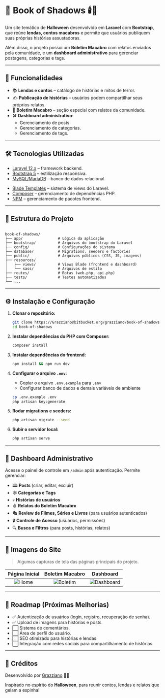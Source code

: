# 📖 Book of Shadows 🕯️🎃

Um site temático de **Halloween** desenvolvido em **Laravel** com **Bootstrap**, que reúne **lendas, contos macabros** e permite que usuários publiquem suas próprias histórias assustadoras.  

Além disso, o projeto possui um **Boletim Macabro** com relatos enviados pela comunidade, e um **dashboard administrativo** para gerenciar postagens, categorias e tags.

---

## 🚀 Funcionalidades

- 📚 **Lendas e contos** – catálogo de histórias e mitos de terror.  
- ✍️ **Publicação de histórias** – usuários podem compartilhar seus próprios relatos.  
- 📰 **Boletim Macabro** – seção especial com relatos da comunidade.  
- 🛠️ **Dashboard administrativo**:  
  - Gerenciamento de posts.  
  - Gerenciamento de categorias.  
  - Gerenciamento de tags.  

---

## 🛠️ Tecnologias Utilizadas

- [Laravel 12.x](https://laravel.com/) – framework backend.  
- [Bootstrap 5](https://getbootstrap.com/) – estilização responsiva.  
- [MySQL/MariaDB](https://www.mysql.com/) – banco de dados relacional.
<!-- - [Docker & Docker Compose](https://www.docker.com/)     -->
- [Blade Templates](https://laravel.com/docs/blade) – sistema de views do Laravel.  
- [Composer](https://getcomposer.org/) – gerenciamento de dependências PHP.  
- [NPM](https://www.npmjs.com/) – gerenciamento de pacotes frontend.  

---

## 📂 Estrutura do Projeto

```

book-of-shadows/
├── app/                # Lógica da aplicação
├── bootstrap/          # Arquivos do bootstrap do Laravel
├── config/             # Configurações do sistema
├── database/           # Migrations, seeders e factories
├── public/             # Arquivos públicos (CSS, JS, imagens)
├── resources/
│   ├── views/          # Views Blade (frontend e dashboard)
│   └── sass/           # Arquivos de estilo
├── routes/             # Rotas (web.php, api.php)
├── tests/              # Testes automatizados
└── ...

```

---

## ⚙️ Instalação e Configuração

1. **Clonar o repositório:**
   ```bash
   git clone https://Grazziano@bitbucket.org/grazziano/book-of-shadows.git
   cd book-of-shadows
   ```

2. **Instalar dependências do PHP com Composer:**

   ```bash
   composer install
   ```

3. **Instalar dependências do frontend:**

   ```bash
   npm install && npm run dev
   ```

4. **Configurar o arquivo `.env`:**

   * Copiar o arquivo `.env.example` para `.env`
   * Configurar banco de dados e demais variáveis de ambiente

   ```bash
   cp .env.example .env
   php artisan key:generate
   ```

5. **Rodar migrations e seeders:**

   ```bash
   php artisan migrate --seed
   ```

6. **Subir o servidor local:**

   ```bash
   php artisan serve
   ```

---

<!-- ## 🐳 Execução com Docker

Se preferir rodar a aplicação em containers:

### 1. Subir os containers

```bash
docker-compose up -d --build
```

### 2. Acessar o container do Laravel

```bash
docker exec -it book-of-shadows-app bash
```

### 3. Dentro do container, rodar comandos iniciais:

```bash
composer install
cp .env.example .env
php artisan key:generate
php artisan migrate --seed
npm install && npm run build
```

### 4. Acessar o site:

👉 [http://localhost:8000](http://localhost:8000)

---

## 🐋 Estrutura do Docker

### `Dockerfile`

```dockerfile
FROM php:8.3-fpm

# Instalar dependências do sistema
RUN apt-get update && apt-get install -y \
    git zip unzip curl libpng-dev libjpeg-dev libfreetype6-dev libonig-dev libxml2-dev libzip-dev npm

# Extensões PHP
RUN docker-php-ext-install pdo_mysql mbstring exif pcntl bcmath gd zip

# Composer
COPY --from=composer:2.7 /usr/bin/composer /usr/bin/composer

# Definir diretório de trabalho
WORKDIR /var/www

COPY . .

RUN composer install && npm install && npm run build

EXPOSE 9000
CMD ["php-fpm"]
```

### `docker-compose.yml`

```yaml
version: '3.8'

services:
  app:
    build:
      context: .
      dockerfile: Dockerfile
    container_name: book-of-shadows-app
    restart: unless-stopped
    working_dir: /var/www
    volumes:
      - ./:/var/www
    networks:
      - book-network
    ports:
      - "8000:9000"
    depends_on:
      - db

  db:
    image: mysql:8.0
    container_name: book-of-shadows-db
    restart: unless-stopped
    environment:
      MYSQL_ROOT_PASSWORD: root
      MYSQL_DATABASE: book_of_shadows
      MYSQL_USER: laravel
      MYSQL_PASSWORD: secret
    ports:
      - "3307:3306"
    volumes:
      - db_data:/var/lib/mysql
    networks:
      - book-network

networks:
  book-network:

volumes:
  db_data:
``` -->

<!-- --- -->

## 🧙 Dashboard Administrativo

Acesse o painel de controle em `/admin` após autenticação.
Permite gerenciar:

* 🕮 **Posts** (criar, editar, excluir)
* 🕸️ **Categorias e Tags**
* 💀 **Histórias de usuários**
* 🩸 **Relatos do Boletim Macabro**
* 🎭 **Review de Filmes, Séries e Livros** (para usuários autenticados)
* 🔒 **Controle de Acesso** (usuários, permissões)
* 🔍 **Busca e Filtros** (para posts, histórias, relatos)

---

<!-- ## 📊 Dashboard

O projeto inclui um **painel administrativo** acessível apenas para usuários autenticados, permitindo:

* Criar, editar e excluir **posts**.
* Organizar **categorias** e **tags**.
* Moderação de **histórias enviadas por usuários**.

--- -->

## 📸 Imagens do Site

> Algumas capturas de tela das páginas principais do projeto.

|          Página Inicial         |            Boletim Macabro            |                 Dashboard                 |
| :-----------------------------: | :-----------------------------------: | :---------------------------------------: |
| ![Home](./public/screenshots/home.png) | ![Boletim](./public/screenshots/boletim.png) | ![Dashboard](./public/screenshots/dashboard.png) |

<!-- > As imagens devem ser colocadas na pasta:
> `public/screenshots/` -->

<!-- Você pode ajustar os nomes ou caminhos conforme a estrutura do seu projeto. -->

---

## 🔮 Roadmap (Próximas Melhorias)

* ✅ Autenticação de usuários (login, registro, recuperação de senha).
* ✅ Upload de imagens para histórias e posts.
* ⬜ Sistema de comentários.
* ⬜ Área de perfil do usuário.
* ⬜ SEO otimizado para histórias e lendas.
* ⬜ Integração com redes sociais para compartilhamento de histórias.

---

## 🎃 Créditos

Desenvolvido por [Grazziano](https://github.com/grazziano) 👨‍💻

Inspirado no espírito do **Halloween**, para reunir contos, lendas e relatos que gelam a espinha!
